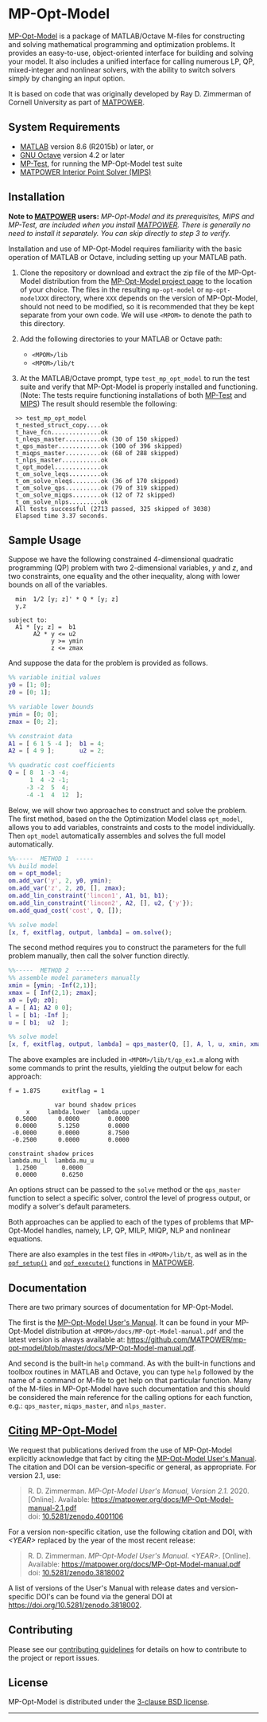 MP-Opt-Model
============

[MP-Opt-Model][1] is a package of MATLAB/Octave M-files for constructing
and solving mathematical programming and optimization problems. It provides
an easy-to-use, object-oriented interface for building and solving your
model. It also includes a unified interface for calling numerous LP, QP,
mixed-integer and nonlinear solvers, with the ability to switch solvers
simply by changing an input option.

It is based on code that was originally developed by Ray D. Zimmerman of
Cornell University as part of [MATPOWER][2].


System Requirements
-------------------

*   [MATLAB][3] version 8.6 (R2015b) or later, or
*   [GNU Octave][4] version 4.2 or later
*   [MP-Test][5], for running the MP-Opt-Model test suite
*   [MATPOWER Interior Point Solver (MIPS)][6]


Installation
------------

**Note to [MATPOWER][2] users:** _MP-Opt-Model and its prerequisites, MIPS
and MP-Test, are included when you install [MATPOWER][2]. There is generally
no need to install it separately. You can skip directly to step 3 to verify._

Installation and use of MP-Opt-Model requires familiarity with the basic operation
of MATLAB or Octave, including setting up your MATLAB path.

1.  Clone the repository or download and extract the zip file of the MP-Opt-Model
    distribution from the [MP-Opt-Model project page][1] to the location of your
    choice. The files in the resulting `mp-opt-model` or `mp-opt-modelXXX` directory,
    where `XXX` depends on the version of MP-Opt-Model, should not need to be
    modified, so it is recommended that they be kept separate from your
    own code. We will use `<MPOM>` to denote the path to this directory.

2.  Add the following directories to your MATLAB or Octave path:
    *   `<MPOM>/lib`
    *   `<MPOM>/lib/t`

3.  At the MATLAB/Octave prompt, type `test_mp_opt_model` to run the test suite and
    verify that MP-Opt-Model is properly installed and functioning. (Note: The
    tests require functioning installations of both [MP-Test][5] and
    [MIPS][6]) The result should resemble the following:
```
  >> test_mp_opt_model
  t_nested_struct_copy....ok
  t_have_fcn..............ok
  t_nleqs_master..........ok (30 of 150 skipped)
  t_qps_master............ok (100 of 396 skipped)
  t_miqps_master..........ok (68 of 288 skipped)
  t_nlps_master...........ok
  t_opt_model.............ok
  t_om_solve_leqs.........ok
  t_om_solve_nleqs........ok (36 of 170 skipped)
  t_om_solve_qps..........ok (79 of 319 skipped)
  t_om_solve_miqps........ok (12 of 72 skipped)
  t_om_solve_nlps.........ok
  All tests successful (2713 passed, 325 skipped of 3038)
  Elapsed time 3.37 seconds.
```

Sample Usage
------------

Suppose we have the following constrained 4-dimensional quadratic
programming (QP) problem with two 2-dimensional variables, _y_ and _z_,
and two constraints, one equality and the other inequality, along with
lower bounds on all of the variables.

```
  min  1/2 [y; z]' * Q * [y; z]
  y,z
  
subject to:
  A1 * [y; z] =  b1
       A2 * y <= u2
            y >= ymin
            z <= zmax
```

And suppose the data for the problem is provided as follows.

```matlab
%% variable initial values
y0 = [1; 0];
z0 = [0; 1];

%% variable lower bounds
ymin = [0; 0];
zmax = [0; 2];

%% constraint data
A1 = [ 6 1 5 -4 ];  b1 = 4;
A2 = [ 4 9 ];       u2 = 2;

%% quadratic cost coefficients
Q = [ 8  1 -3 -4;
      1  4 -2 -1;
     -3 -2  5  4;
     -4 -1  4  12  ];
```

Below, we will show two approaches to construct and solve the problem.
The first method, based on the the Optimization Model class `opt_model`,
allows you to add variables, constraints and costs to the model
individually. Then `opt_model` automatically assembles and solves the
full model automatically.


```matlab
%%-----  METHOD 1  -----
%% build model
om = opt_model;
om.add_var('y', 2, y0, ymin);
om.add_var('z', 2, z0, [], zmax);
om.add_lin_constraint('lincon1', A1, b1, b1);
om.add_lin_constraint('lincon2', A2, [], u2, {'y'});
om.add_quad_cost('cost', Q, []);

%% solve model
[x, f, exitflag, output, lambda] = om.solve();
```

The second method requires you to construct the parameters for the full
problem manually, then call the solver function directly.

```matlab
%%-----  METHOD 2  -----
%% assemble model parameters manually
xmin = [ymin; -Inf(2,1)];
xmax = [ Inf(2,1); zmax];
x0 = [y0; z0];
A = [ A1; A2 0 0];
l = [ b1; -Inf ];
u = [ b1;  u2  ];

%% solve model
[x, f, exitflag, output, lambda] = qps_master(Q, [], A, l, u, xmin, xmax, x0);
```

The above examples are included in `<MPOM>/lib/t/qp_ex1.m` along with
some commands to print the results, yielding the output below for
each approach:


```
f = 1.875      exitflag = 1

             var bound shadow prices
     x     lambda.lower  lambda.upper
  0.5000      0.0000        0.0000
  0.0000      5.1250        0.0000
 -0.0000      0.0000        8.7500
 -0.2500      0.0000        0.0000

constraint shadow prices
lambda.mu_l  lambda.mu_u
  1.2500       0.0000
  0.0000       0.6250
```

An options struct can be passed to the `solve` method or the
`qps_master` function to select a specific solver, control the level of
progress output, or modify a solver's default parameters.

Both approaches can be applied to each of the types of problems that
MP-Opt-Model handles, namely, LP, QP, MILP, MIQP, NLP and nonlinear equations.

There are also examples in the test files in `<MPOM>/lib/t`, as well as in
the [`opf_setup()`][12] and [`opf_execute()`][13] functions in [MATPOWER][2].


Documentation
-------------

There are two primary sources of documentation for MP-Opt-Model.

The first is the [MP-Opt-Model User's Manual][7]. It can be found in
your MP-Opt-Model distribution at `<MPOM>/docs/MP-Opt-Model-manual.pdf`
and the latest version is always available at:
<https://github.com/MATPOWER/mp-opt-model/blob/master/docs/MP-Opt-Model-manual.pdf>.

And second is the built-in `help` command. As with the built-in
functions and toolbox routines in MATLAB and Octave, you can type `help`
followed by the name of a command or M-file to get help on that particular
function. Many of the M-files in MP-Opt-Model have such documentation and this
should be considered the main reference for the calling options for each
function, e.g.: `qps_master`, `miqps_master`, and `nlps_master`.


[Citing MP-Opt-Model][10]
-------------------------

We request that publications derived from the use of MP-Opt-Model
explicitly acknowledge that fact by citing the [MP-Opt-Model User's Manual][7].
The citation and DOI can be version-specific or general, as appropriate.
For version 2.1, use:

>   R. D. Zimmerman. *MP-Opt-Model User's Manual, Version 2.1*. 2020.
    [Online]. Available: https://matpower.org/docs/MP-Opt-Model-manual-2.1.pdf  
    doi: [10.5281/zenodo.4001106](https://doi.org/10.5281/zenodo.4001106)

For a version non-specific citation, use the following citation and DOI,
with *\<YEAR\>* replaced by the year of the most recent release:

>   R. D. Zimmerman. *MP-Opt-Model User's Manual*. *\<YEAR\>*.
    [Online]. Available: https://matpower.org/docs/MP-Opt-Model-manual.pdf  
    doi: [10.5281/zenodo.3818002][11]

A list of versions of the User's Manual with release dates and
version-specific DOI's can be found via the general DOI at
https://doi.org/10.5281/zenodo.3818002.


Contributing
------------

Please see our [contributing guidelines][8] for details on how to
contribute to the project or report issues.


License
-------

MP-Opt-Model is distributed under the [3-clause BSD license][9].

----
[1]: https://github.com/MATPOWER/mp-opt-model
[2]: https://matpower.org/
[3]: https://www.mathworks.com/
[4]: https://www.gnu.org/software/octave/
[5]: https://github.com/MATPOWER/mptest
[6]: https://github.com/MATPOWER/mips
[7]: docs/MP-Opt-Model-manual.pdf
[8]: CONTRIBUTING.md
[9]: LICENSE
[10]: CITATION
[11]: https://doi.org/10.5281/zenodo.3818002
[12]: https://github.com/MATPOWER/matpower/blob/master/lib/opf_setup.m
[13]: https://github.com/MATPOWER/matpower/blob/master/lib/opf_execute.m